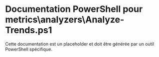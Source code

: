 # Documentation PowerShell pour metrics\analyzers\Analyze-Trends.ps1

Cette documentation est un placeholder et doit être générée par un outil PowerShell spécifique.
